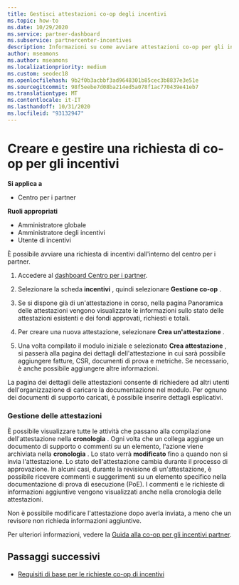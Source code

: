 ```yaml
---
title: Gestisci attestazioni co-op degli incentivi
ms.topic: how-to
ms.date: 10/29/2020
ms.service: partner-dashboard
ms.subservice: partnercenter-incentives
description: Informazioni su come avviare attestazioni co-op per gli incentivi dal centro per i partner. È possibile visualizzare tutte le attività che passano alla compilazione dell'attestazione nella cronologia.
author: mseamons
ms.author: mseamons
ms.localizationpriority: medium
ms.custom: seodec18
ms.openlocfilehash: 9b2f0b3acbbf3ad9648301b85cec3b8837e3e51e
ms.sourcegitcommit: 98f5eebe7d08ba214ed5a078f1ac770439e41eb7
ms.translationtype: MT
ms.contentlocale: it-IT
ms.lasthandoff: 10/31/2020
ms.locfileid: "93132947"
---
```

# <a name="create-and-manage-an-incentives-co-op-claim"></a>Creare e gestire una richiesta di co-op per gli incentivi

**Si applica a**

- Centro per i partner

**Ruoli appropriati**

- Amministratore globale
- Amministratore degli incentivi
- Utente di incentivi

È possibile avviare una richiesta di incentivi dall'interno del centro per i partner.

1. Accedere al [dashboard Centro per i partner](https://partner.microsoft.com/dashboard/).

2. Selezionare la scheda **incentivi** , quindi selezionare **Gestione co-op** .

3. Se si dispone già di un'attestazione in corso, nella pagina Panoramica delle attestazioni vengono visualizzate le informazioni sullo stato delle attestazioni esistenti e dei fondi approvati, richiesti e totali.

4. Per creare una nuova attestazione, selezionare **Crea un'attestazione** .

5. Una volta compilato il modulo iniziale e selezionato **Crea attestazione** , si passerà alla pagina dei dettagli dell'attestazione in cui sarà possibile aggiungere fatture, CSR, documenti di prova e metriche. Se necessario, è anche possibile aggiungere altre informazioni.

La pagina dei dettagli delle attestazioni consente di richiedere ad altri utenti dell'organizzazione di caricare la documentazione nel modulo. Per ognuno dei documenti di supporto caricati, è possibile inserire dettagli esplicativi. 

### <a name="manage-your-claims"></a>Gestione delle attestazioni

È possibile visualizzare tutte le attività che passano alla compilazione dell'attestazione nella **cronologia** . Ogni volta che un collega aggiunge un documento di supporto o commenti su un elemento, l'azione viene archiviata nella **cronologia** . Lo stato verrà **modificato** fino a quando non si invia l'attestazione. Lo stato dell'attestazione cambia durante il processo di approvazione. In alcuni casi, durante la revisione di un'attestazione, è possibile ricevere commenti e suggerimenti su un elemento specifico nella documentazione di prova di esecuzione (PoE). I commenti e le richieste di informazioni aggiuntive vengono visualizzati anche nella cronologia delle attestazioni.

Non è possibile modificare l'attestazione dopo averla inviata, a meno che un revisore non richieda informazioni aggiuntive.

Per ulteriori informazioni, vedere la [Guida alla co-op per gli incentivi partner](https://assetsprod.microsoft.com/co-op-guidebook.pdf).

## <a name="next-steps"></a>Passaggi successivi

- [Requisiti di base per le richieste co-op di incentivi](core-requirements.md)